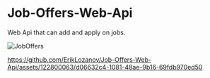 # Job-Offers-Web-Api
Web Api that can add and apply on jobs.


![JobOffers](https://github.com/ErikLozanov/Job-Offers-Web-Api/assets/122800063/08aa9a1d-c3f9-444f-a12e-78a9e31a0a7c)


https://github.com/ErikLozanov/Job-Offers-Web-Api/assets/122800063/d06632c4-1081-48ae-9b16-69fdb970ed50

